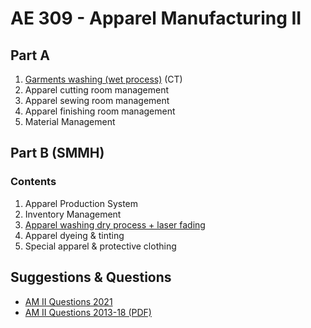 # AE 309 - Apparel Manufacturing II

## Part A

1. [Garments washing (wet process)](./part-a/01-garments-washing.md) (CT)
2. Apparel cutting room management
3. Apparel sewing room management
4. Apparel finishing room management
5. Material Management

## Part B (SMMH)

### Contents

1. Apparel Production System
2. Inventory Management
3. [Apparel washing dry process + laser fading](./part-b/3-apparel-washing-dry-process.md)
4. Apparel dyeing & tinting
5. Special apparel & protective clothing

## Suggestions & Questions

- [AM II Questions 2021](./questions/AM-II-question-2021.md)
- [AM II Questions 2013-18 (PDF)](./questions/AM-II-questions-2013-18.pdf)
